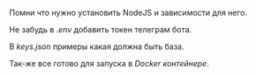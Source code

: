 Помни что нужно установить NodeJS и зависимости для него.

Не забудь в *.env* добавить токен телеграм бота.

В *keys.json* примеры какая должна быть база.

Так-же все готово для запуска в *Docker контейнере*.